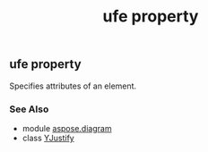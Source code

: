 ﻿---
title: ufe property
second_title: Aspose.Diagram for Python via .NET API References
description: 
type: docs
weight: 30
url: /python-net/aspose.diagram/yjustify/ufe/
is_root: false
---

## ufe property


Specifies attributes of an element.

### See Also
* module [aspose.diagram](../../)
* class [YJustify](/diagram/python-net/aspose.diagram/yjustify)
